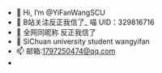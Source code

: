 - 👋 Hi, I’m @YiFanWangSCU
- 👀 B站关注反正我信了_    喵   UID：329816716
- 🌱 全网同昵称 反正我信了
- 💞️ SiChuan university student wangyifan
- 📫 邮箱:1797250474@qq.com
-         

<!---
Students at Sichuan University's School of Computer Science are trying to learn to code。Welcome to talk to me。
YiFanWangSCU/YiFanWangSCU is a ✨ special ✨ repository because its `README.md` (this file) appears on your GitHub profile.
You can click the Preview link to take a look at your changes.
--->
